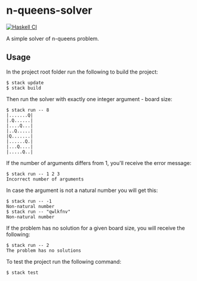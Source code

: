# n-queens-solver
[![Haskell CI](https://github.com/Astronomax/n-queens-solver/actions/workflows/haskell.yml/badge.svg)](https://github.com/Astronomax/n-queens-solver/actions/workflows/haskell.yml)

A simple solver of n-queens problem.
## Usage

In the project root folder run the following to build the project:
```console
$ stack update
$ stack build
```

Then run the solver with exactly one integer argument - board size:
```console
$ stack run -- 8
|.......Q|
|.Q......|
|....Q...|
|..Q.....|
|Q.......|
|......Q.|
|...Q....|
|.....Q..|
```
If the number of arguments differs from 1, you'll receive the error message:
```
$ stack run -- 1 2 3
Incorrect number of arguments
```
In case the argument is not a natural number you will get this:
```
$ stack run -- -1
Non-natural number
$ stack run -- "qwlkfnv"
Non-natural number
```
If the problem has no solution for a given board size, you will receive the following:
```
$ stack run -- 2
The problem has no solutions
```
To test the project run the following command:
```console
$ stack test
```
